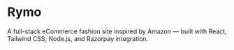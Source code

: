 # Rymo
A full-stack eCommerce fashion site inspired by Amazon — built with React, Tailwind CSS, Node.js, and Razorpay integration.
